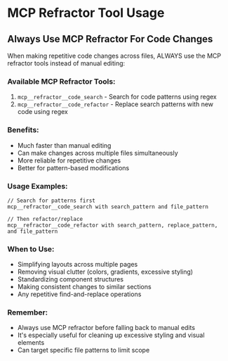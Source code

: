 # MCP Refractor Tool Usage

## Always Use MCP Refractor For Code Changes

When making repetitive code changes across files, ALWAYS use the MCP refractor tools instead of manual editing:

### Available MCP Refractor Tools:
1. `mcp__refractor__code_search` - Search for code patterns using regex
2. `mcp__refractor__code_refactor` - Replace search patterns with new code using regex

### Benefits:
- Much faster than manual editing
- Can make changes across multiple files simultaneously
- More reliable for repetitive changes
- Better for pattern-based modifications

### Usage Examples:
```
// Search for patterns first
mcp__refractor__code_search with search_pattern and file_pattern

// Then refactor/replace
mcp__refractor__code_refactor with search_pattern, replace_pattern, and file_pattern
```

### When to Use:
- Simplifying layouts across multiple pages
- Removing visual clutter (colors, gradients, excessive styling)
- Standardizing component structures
- Making consistent changes to similar sections
- Any repetitive find-and-replace operations

### Remember:
- Always use MCP refractor before falling back to manual edits
- It's especially useful for cleaning up excessive styling and visual elements
- Can target specific file patterns to limit scope